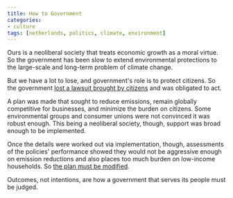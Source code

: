 ```yaml
---
title: How to Government
categories:
- culture
tags: [netherlands, politics, climate, environment]
---
```


Ours is a neoliberal society that treats economic growth as a moral virtue. So the government has been slow to extend environmental protections to the large-scale and long-term problem of climate change.

But we have a lot to lose, and government's role is to protect citizens. So the government [lost a lawsuit brought by citizens](https://www.dutchnews.nl/news/2018/10/appeal-court-upholds-urgenda-ruling-government-must-cut-co2-by-25/) and was obligated to act.

A plan was made that sought to reduce emissions, remain globally competitive for businesses, and minimize the burden on citizens. Some environmental groups and consumer unions were not convinced it was robust enough. This being a neoliberal society, though, support was broad enough to be implemented.

Once the details were worked out via implementation, though, assessments of the policies' performance showed they would not be aggressive enough on emission reductions and also places too much burden on low-income households. So [the plan must be modified](https://nltimes.nl/2019/03/14/govt-changes-climate-tune-less-tax-citizens-co2-tax-businesses).

Outcomes, not intentions, are how a government that serves its people must be judged.
